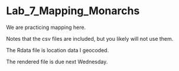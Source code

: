 # Lab_7_Mapping_Monarchs
We are practicing mapping here. 

Notes that the csv files are included, but you likely will not use them. 

The Rdata file is location data I geocoded. 

The rendered file is due next Wednesday. 
